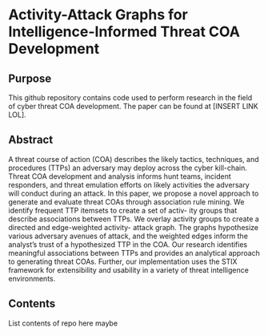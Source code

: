 # Activity-Attack Graphs for Intelligence-Informed Threat COA Development
## Purpose
This github repository contains code used to perform research in the field of cyber threat COA development. The paper can be found at [INSERT LINK LOL].
## Abstract
A threat course of action (COA) describes the likely
tactics, techniques, and procedures (TTPs) an adversary may
deploy across the cyber kill-chain. Threat COA development
and analysis informs hunt teams, incident responders, and threat
emulation efforts on likely activities the adversary will conduct
during an attack. In this paper, we propose a novel approach
to generate and evaluate threat COAs through association rule
mining. We identify frequent TTP itemsets to create a set of activ-
ity groups that describe associations between TTPs. We overlay
activity groups to create a directed and edge-weighted activity-
attack graph. The graphs hypothesize various adversary avenues
of attack, and the weighted edges inform the analyst’s trust of a
hypothesized TTP in the COA. Our research identifies meaningful
associations between TTPs and provides an analytical approach
to generating threat COAs. Further, our implementation uses the
STIX framework for extensibility and usability in a variety of
threat intelligence environments.
## Contents
List contents of repo here maybe